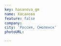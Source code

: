 ```yaml
---
key: hasanova_gm
name: Хасанова 
feature: false
company: 
city: 'Россия, Смоленск'
photoURL: 

---
```

